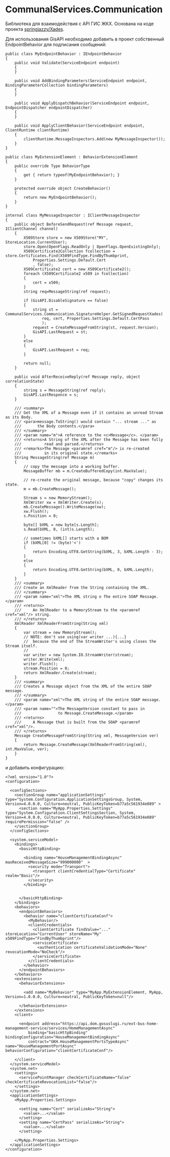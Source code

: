 # CommunalServices.Communication

Библиотека для взаимодействия с API ГИС ЖКХ. Основана на коде проекта [springjazzy/Xades](https://github.com/springjazzy/Xades).

Для использования GisAPI необходимо добавить в проект собственный EndpointBehavior для подписания сообщений:


    public class MyEndpointBehavior : IEndpointBehavior
    {
        public void Validate(ServiceEndpoint endpoint)
        {
        }

        public void AddBindingParameters(ServiceEndpoint endpoint, BindingParameterCollection bindingParameters)
        {
        }

        public void ApplyDispatchBehavior(ServiceEndpoint endpoint, EndpointDispatcher endpointDispatcher)
        {
        }

        public void ApplyClientBehavior(ServiceEndpoint endpoint, ClientRuntime clientRuntime)
        {
            clientRuntime.MessageInspectors.Add(new MyMessageInspector());
        }
    }

    public class MyExtensionElement : BehaviorExtensionElement
    {
        public override Type BehaviorType
        {
            get { return typeof(MyEndpointBehavior); }
        }

        protected override object CreateBehavior()
        {
            return new MyEndpointBehavior();
        }
    }

    internal class MyMessageInspector : IClientMessageInspector
    {
        public object BeforeSendRequest(ref Message request, IClientChannel channel)
        {
            X509Store store = new X509Store("MY", StoreLocation.CurrentUser);
            store.Open(OpenFlags.ReadOnly | OpenFlags.OpenExistingOnly);
            X509Certificate2Collection fcollection = store.Certificates.Find(X509FindType.FindByThumbprint,
                Properties.Settings.Default.Cert
                , false);
            X509Certificate2 cert = new X509Certificate2();
            foreach (X509Certificate2 x509 in fcollection)
            {
                cert = x509;
            }
            string req=MessageString(ref request);
            
            if (GisAPI.DisableSignature == false)
            {
                string st = CommunalServices.Communication.SignatureHelper.GetSignedRequestXades(
                    req, cert, Properties.Settings.Default.CertPass
                    );
                request = CreateMessageFromString(st, request.Version);
                GisAPI.LastRequest = st;
            }
            else
            {
                GisAPI.LastRequest = req;
            }                        
            
            return null;
        }

        public void AfterReceiveReply(ref Message reply, object correlationState)
        {
            string s = MessageString(ref reply);
            GisAPI.LastResponce = s;
        }

        /// <summary>
        /// Get the XML of a Message even if it contains an unread Stream as its Body.
        /// <para>message.ToString() would contain "... stream ..." as
        ///       the Body contents.</para>
        /// </summary>
        /// <param name="m">A reference to the <c>Message</c>. </param>
        /// <returns>A String of the XML after the Message has been fully
        ///          read and parsed.</returns>
        /// <remarks>The Message <paramref cref="m"/> is re-created
        ///          in its original state.</remarks>
        String MessageString(ref Message m)
        {
            // copy the message into a working buffer.
            MessageBuffer mb = m.CreateBufferedCopy(int.MaxValue);

            // re-create the original message, because "copy" changes its state.
            m = mb.CreateMessage();

            Stream s = new MemoryStream();
            XmlWriter xw = XmlWriter.Create(s);
            mb.CreateMessage().WriteMessage(xw);
            xw.Flush();
            s.Position = 0;

            byte[] bXML = new byte[s.Length];
            s.Read(bXML, 0, (int)s.Length);

            // sometimes bXML[] starts with a BOM
            if (bXML[0] != (byte)'<')
            {
                return Encoding.UTF8.GetString(bXML, 3, bXML.Length - 3);
            }
            else
            {
                return Encoding.UTF8.GetString(bXML, 0, bXML.Length);
            }
        }
        /// <summary>
        /// Create an XmlReader from the String containing the XML.
        /// </summary>
        /// <param name="xml">The XML string o fhe entire SOAP Message.</param>
        /// <returns>
        ///     An XmlReader to a MemoryStream to the <paramref cref="xml"/> string.
        /// </returns>
        XmlReader XmlReaderFromString(String xml)
        {
            var stream = new MemoryStream();
            // NOTE: don't use using(var writer ...){...}
            //  because the end of the StreamWriter's using closes the Stream itself.
            //
            var writer = new System.IO.StreamWriter(stream);
            writer.Write(xml);
            writer.Flush();
            stream.Position = 0;
            return XmlReader.Create(stream);
        }
        /// <summary>
        /// Creates a Message object from the XML of the entire SOAP message.
        /// </summary>
        /// <param name="xml">The XML string of the entire SOAP message.</param>
        /// <param name="">The MessageVersion constant to pass in
        ///                to Message.CreateMessage.</param>
        /// <returns>
        ///     A Message that is built from the SOAP <paramref cref="xml"/>.
        /// </returns>
        Message CreateMessageFromString(String xml, MessageVersion ver)
        {
            return Message.CreateMessage(XmlReaderFromString(xml), int.MaxValue, ver);
        }
    }

и добавить конфигурацию:

```
<?xml version="1.0"?>
<configuration>
  
  <configSections>
    <sectionGroup name="applicationSettings" type="System.Configuration.ApplicationSettingsGroup, System, Version=4.0.0.0, Culture=neutral, PublicKeyToken=b77a5c561934e089" >
      <section name="MyApp.Properties.Settings" type="System.Configuration.ClientSettingsSection, System, Version=4.0.0.0, Culture=neutral, PublicKeyToken=b77a5c561934e089" requirePermission="false" />
    </sectionGroup>
  </configSections>
  
  <system.serviceModel>
    <bindings>
      <basicHttpBinding>
                
        <binding name="HouseManagementBindingAsync" maxReceivedMessageSize="999000000"  >
          <security mode="Transport">
            <transport clientCredentialType="Certificate" realm="Basic"/>
          </security>
        </binding>
        
        
      </basicHttpBinding>      
    </bindings>
    <behaviors>
      <endpointBehaviors>
        <behavior name="clientCertificateConf">
          <MyBehavior/>
          <clientCredentials>
            <clientCertificate findValue="..." storeLocation="CurrentUser" storeName="My" x509FindType="FindByThumbprint"/>
            <serviceCertificate>
              <authentication certificateValidationMode="None" revocationMode="NoCheck"/>
            </serviceCertificate>
          </clientCredentials>
        </behavior>
      </endpointBehaviors>
    </behaviors>
    <extensions>
      <behaviorExtensions>
        
        <add name="MyBehavior" type="MyApp.MyExtensionElement, MyApp, Version=1.0.0.0, Culture=neutral, PublicKeyToken=null"/>
        
      </behaviorExtensions>
    </extensions>
    <client>
            
      <endpoint address="https://api.dom.gosuslugi.ru/ext-bus-home-management-service/services/HomeManagementAsync"
          binding="basicHttpBinding" bindingConfiguration="HouseManagementBindingAsync"
          contract="GKH.HouseManagementPortsTypeAsync" name="HouseManagementPortAsync"  behaviorConfiguration="clientCertificateConf"/>
          
    </client>
  </system.serviceModel>
  <system.net>
    <settings>
      <servicePointManager checkCertificateName="false" checkCertificateRevocationList="false"/>
    </settings>
  </system.net>
  <applicationSettings>
    <MyApp.Properties.Settings>
    
      <setting name="Cert" serializeAs="String">
        <value>...</value>
      </setting>      
      <setting name="CertPass" serializeAs="String">
        <value>...</value>
      </setting>
     
    </MyApp.Properties.Settings>
  </applicationSettings>
</configuration>
```
